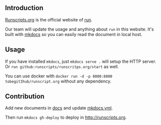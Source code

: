 ## Introduction

[Runscripts.org](http://runscripts.org) is the official website of [run](https://github.com/runscripts/run).

Our team will update the usage and anything about `run` in this website. It's built with [mkdocs](https://github.com/tomchristie/mkdocs/) so you can easily read the document in local host.

## Usage

If you have installed `mkdocs`, just `mkdocs serve .` will setup the HTTP server. Or `run github:runscripts/runscritps.org/start` as well.

You can use docker with `docker run -d -p 8000:8000 tobegit3hub/runscript.org` without any dependency.

## Contribution

Add new documents in [docs](docs) and update [mkdocs.yml](mkdocs.yml).

Then run `mkdocs gh-deploy` to deploy in <http://runscripts.org>.
